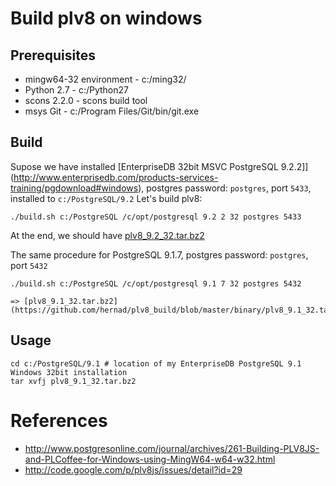 # Build plv8 on windows

## Prerequisites

  - mingw64-32 environment - c:/ming32/
  - Python 2.7 - c:/Python27
  - scons 2.2.0 - scons build tool
  - msys Git - c:/Program Files/Git/bin/git.exe
    
## Build

Supose we have installed [EnterpriseDB 32bit MSVC PostgreSQL 9.2.2]](http://www.enterprisedb.com/products-services-training/pgdownload#windows), postgres password: `postgres`, port `5433`, installed to `c:/PostgreSQL/9.2`
Let's build plv8:

    ./build.sh c:/PostgreSQL /c/opt/postgresql 9.2 2 32 postgres 5433
  
At the end, we should have [plv8_9.2_32.tar.bz2](https://github.com/hernad/plv8_build/blob/master/binary/plv8_9.2_32.tar.bz2)  
 
The same procedure for PostgreSQL 9.1.7, postgres password: `postgres`, port `5432`
 
    ./build.sh c:/PostgreSQL /c/opt/postgresql 9.1 7 32 postgres 5432

    => [plv8_9.1_32.tar.bz2](https://github.com/hernad/plv8_build/blob/master/binary/plv8_9.1_32.tar.bz2)  

## Usage

    cd c:/PostgreSQL/9.1 # location of my EnterpriseDB PostgreSQL 9.1 Windows 32bit installation
    tar xvfj plv8_9.1_32.tar.bz2


# References

  - http://www.postgresonline.com/journal/archives/261-Building-PLV8JS-and-PLCoffee-for-Windows-using-MingW64-w64-w32.html
  - http://code.google.com/p/plv8js/issues/detail?id=29



